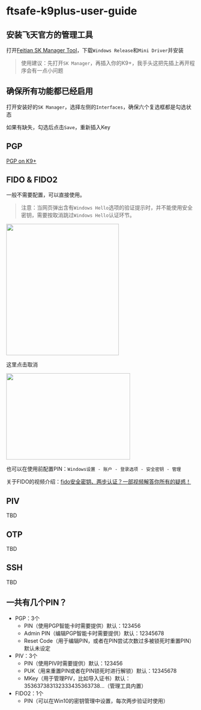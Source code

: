 # ftsafe-k9plus-user-guide
## 安装飞天官方的管理工具
打开[Feitian SK Manager Tool](https://fido.ftsafe.com/feitian-sk-manager-tool-user-manual/)，下载`Windows Release`和`Mini Driver`并安装

> 使用建议：先打开`SK Manager`，再插入你的K9+，我手头这把先插上再开程序会有一点小问题
## 确保所有功能都已经启用
打开安装好的`SK Manager`，选择左侧的`Interfaces`，确保六个复选框都是勾选状态

如果有缺失，勾选后点击`Save`，重新插入Key
## PGP
[PGP on K9+](https://github.com/AsterisMono/ftsafe-k9plus-user-guide/blob/main/guides/pgp.md)
## FIDO & FIDO2
一般不需要配置，可以直接使用。

> 注意：当网页弹出含有`Windows Hello`选项的验证提示时，并不能使用安全密钥，需要按取消跳过`Windows Hello`认证环节。
<img src="https://user-images.githubusercontent.com/54884471/138551444-c50b10f1-f03d-4c5e-8368-60913726f74a.png" width="300" height="350">

这里点击取消

<img src="https://user-images.githubusercontent.com/54884471/138551558-4e712a3c-e267-49bb-b18a-46fb6f429812.png" width="330" height="230">


也可以在使用前配置PIN：`Windows设置 - 账户 - 登录选项 - 安全密钥 - 管理`

关于FIDO的视频介绍：[fido安全密钥、两步认证？一部视频解答你所有的疑惑！](https://www.bilibili.com/video/BV1GL4y1h7aq)
## PIV
TBD

## OTP
TBD

## SSH
TBD

## 一共有几个PIN？
 - PGP：3个
   - PIN（使用PGP智能卡时需要提供）默认：123456
   - Admin PIN（编辑PGP智能卡时需要提供）默认：12345678
   - Reset Code（用于编辑PIN，或者在PIN尝试次数过多被锁死时重置PIN）默认未设定
 - PIV：3个
   - PIN（使用PIV时需要提供）默认：123456
   - PUK（用来重置PIN或者在PIN锁死时进行解锁）默认：12345678
   - MKey（用于管理PIV，比如导入证书）默认：353637383132333435363738...（管理工具内置）
 - FIDO2：1个
   - PIN（可以在Win10的密钥管理中设置，每次两步验证时使用）
